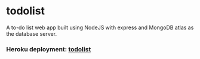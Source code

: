 # todolist
A to-do list web app built using NodeJS with express and MongoDB atlas as the database server.

### Heroku deployment: [todolist](https://to--do-29.herokuapp.com/)
